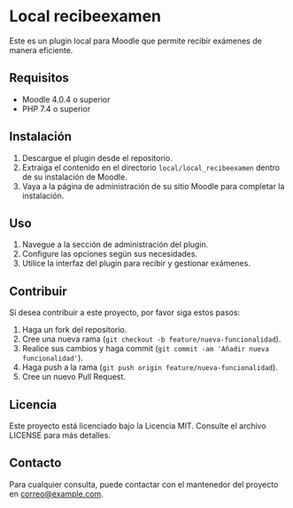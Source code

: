 # Local recibeexamen

Este es un plugin local para Moodle que permite recibir exámenes de manera eficiente.

## Requisitos

- Moodle 4.0.4 o superior
- PHP 7.4 o superior

## Instalación

1. Descargue el plugin desde el repositorio.
2. Extraiga el contenido en el directorio `local/local_recibeexamen` dentro de su instalación de Moodle.
3. Vaya a la página de administración de su sitio Moodle para completar la instalación.

## Uso

1. Navegue a la sección de administración del plugin.
2. Configure las opciones según sus necesidades.
3. Utilice la interfaz del plugin para recibir y gestionar exámenes.

## Contribuir

Si desea contribuir a este proyecto, por favor siga estos pasos:

1. Haga un fork del repositorio.
2. Cree una nueva rama (`git checkout -b feature/nueva-funcionalidad`).
3. Realice sus cambios y haga commit (`git commit -am 'Añadir nueva funcionalidad'`).
4. Haga push a la rama (`git push origin feature/nueva-funcionalidad`).
5. Cree un nuevo Pull Request.

## Licencia

Este proyecto está licenciado bajo la Licencia MIT. Consulte el archivo LICENSE para más detalles.

## Contacto

Para cualquier consulta, puede contactar con el mantenedor del proyecto en [correo@example.com](mailto:correo@example.com).